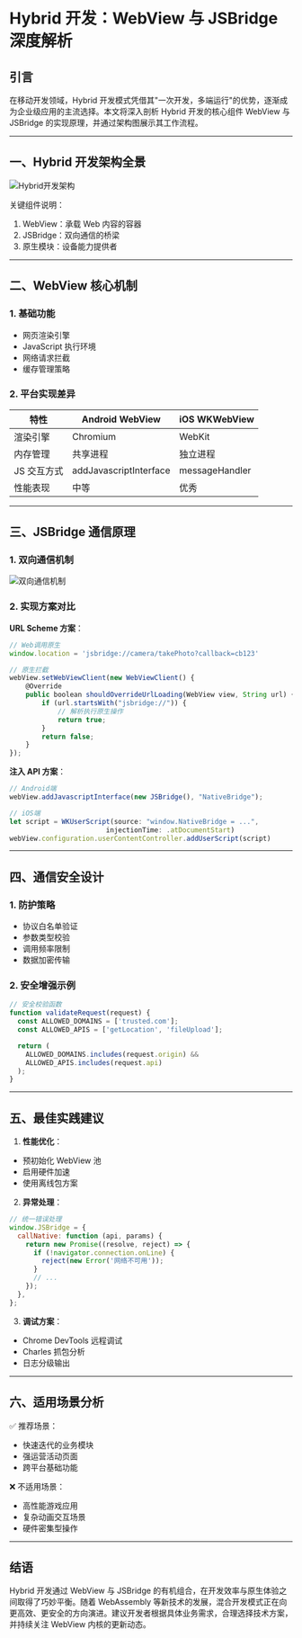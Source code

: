# Hybrid 开发：WebView 与 JSBridge 深度解析

## 引言

在移动开发领域，Hybrid 开发模式凭借其"一次开发，多端运行"的优势，逐渐成为企业级应用的主流选择。本文将深入剖析 Hybrid 开发的核心组件 WebView 与 JSBridge 的实现原理，并通过架构图展示其工作流程。

---

## 一、Hybrid 开发架构全景

![Hybrid开发架构](https://p0-xtjj-private.juejin.cn/tos-cn-i-73owjymdk6/86b3fbdad2cc45cc80f176d4e1898c42~tplv-73owjymdk6-jj-mark-v1:0:0:0:0:5o6Y6YeR5oqA5pyv56S-5Yy6IEAg5YmN56uv6Zi_5p6X:q75.awebp?policy=eyJ2bSI6MywidWlkIjoiMjgyMzIwMTU5MjE4Mjc4MiJ9&rk3s=e9ecf3d6&x-orig-authkey=f32326d3454f2ac7e96d3d06cdbb035152127018&x-orig-expires=1740128023&x-orig-sign=vknu8Mx2dUvReOQ0tjNiClqI0hU%3D)

关键组件说明：

1. WebView：承载 Web 内容的容器
2. JSBridge：双向通信的桥梁
3. 原生模块：设备能力提供者

---

## 二、WebView 核心机制

### 1. 基础功能

- 网页渲染引擎
- JavaScript 执行环境
- 网络请求拦截
- 缓存管理策略

### 2. 平台实现差异

| 特性        | Android WebView        | iOS WKWebView  |
| ----------- | ---------------------- | -------------- |
| 渲染引擎    | Chromium               | WebKit         |
| 内存管理    | 共享进程               | 独立进程       |
| JS 交互方式 | addJavascriptInterface | messageHandler |
| 性能表现    | 中等                   | 优秀           |

---

## 三、JSBridge 通信原理

### 1. 双向通信机制

![双向通信机制](https://p0-xtjj-private.juejin.cn/tos-cn-i-73owjymdk6/f46f8d119430415ba5a95bffa35be452~tplv-73owjymdk6-jj-mark-v1:0:0:0:0:5o6Y6YeR5oqA5pyv56S-5Yy6IEAg5YmN56uv6Zi_5p6X:q75.awebp?policy=eyJ2bSI6MywidWlkIjoiMjgyMzIwMTU5MjE4Mjc4MiJ9&rk3s=e9ecf3d6&x-orig-authkey=f32326d3454f2ac7e96d3d06cdbb035152127018&x-orig-expires=1740128106&x-orig-sign=0QDPjZjqUo3GVB8ZmA1o%2FIjihys%3D)

### 2. 实现方案对比

**URL Scheme 方案**：

```javascript
// Web调用原生
window.location = 'jsbridge://camera/takePhoto?callback=cb123'

// 原生拦截
webView.setWebViewClient(new WebViewClient() {
    @Override
    public boolean shouldOverrideUrlLoading(WebView view, String url) {
        if (url.startsWith("jsbridge://")) {
            // 解析执行原生操作
            return true;
        }
        return false;
    }
});
```

**注入 API 方案**：

```javascript
// Android端
webView.addJavascriptInterface(new JSBridge(), "NativeBridge");

// iOS端
let script = WKUserScript(source: "window.NativeBridge = ...",
                        injectionTime: .atDocumentStart)
webView.configuration.userContentController.addUserScript(script)
```

---

## 四、通信安全设计

### 1. 防护策略

- 协议白名单验证
- 参数类型校验
- 调用频率限制
- 数据加密传输

### 2. 安全增强示例

```javascript
// 安全校验函数
function validateRequest(request) {
  const ALLOWED_DOMAINS = ['trusted.com'];
  const ALLOWED_APIS = ['getLocation', 'fileUpload'];

  return (
    ALLOWED_DOMAINS.includes(request.origin) &&
    ALLOWED_APIS.includes(request.api)
  );
}
```

---

## 五、最佳实践建议

1. **性能优化**：

- 预初始化 WebView 池
- 启用硬件加速
- 使用离线包方案

2. **异常处理**：

```javascript
// 统一错误处理
window.JSBridge = {
  callNative: function (api, params) {
    return new Promise((resolve, reject) => {
      if (!navigator.connection.onLine) {
        reject(new Error('网络不可用'));
      }
      // ...
    });
  },
};
```

3. **调试方案**：

- Chrome DevTools 远程调试
- Charles 抓包分析
- 日志分级输出

---

## 六、适用场景分析

✅ 推荐场景：

- 快速迭代的业务模块
- 强运营活动页面
- 跨平台基础功能

❌ 不适用场景：

- 高性能游戏应用
- 复杂动画交互场景
- 硬件密集型操作

---

## 结语

Hybrid 开发通过 WebView 与 JSBridge 的有机组合，在开发效率与原生体验之间取得了巧妙平衡。随着 WebAssembly 等新技术的发展，混合开发模式正在向更高效、更安全的方向演进。建议开发者根据具体业务需求，合理选择技术方案，并持续关注 WebView 内核的更新动态。

